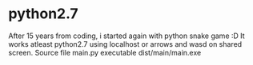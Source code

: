 # python2.7

 After 15 years from coding, i started again with python snake game :D
 It works atleast python2.7 using localhost or arrows and wasd on shared screen.
 Source file main.py
 executable dist/main/main.exe 
